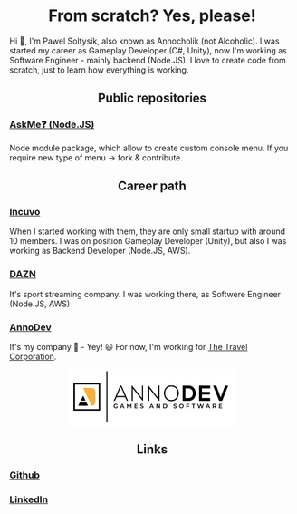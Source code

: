 <h1 align="center">From scratch? Yes, please!</h1>

Hi 👋, I'm Pawel Soltysik, also known as Annocholik (not Alcoholic). I was started my career as Gameplay Developer (C#, Unity), now I'm working as Software Engineer - mainly backend (Node.JS). I love to create code from scratch, just to learn how everything is working.

<h2 align="center">Public repositories</h2>

### [AskMe❓ (Node.JS)](https://github.com/annocholik/AskMe) 
Node module package, which allow to create custom console menu. If you require new type of menu -> fork & contribute.

<h2 align="center">Career path</h2>

### [Incuvo](https://incuvo.com/)
When I started working with them, they are only small startup with around 10 members. I was on position Gameplay Developer (Unity), but also I was working as Backend Developer (Node.JS, AWS).

### [DAZN](https://www.dazn.com/)
It's sport streaming company. I was working there, as Softwere Engineer (Node.JS, AWS)

### [AnnoDev](http://www.annodev.com)
It's my company 🏢 - Yey! 😃 For now, I'm working for [The Travel Corporation](https://ttc.com/).

<div align="center"><img src='./img/logo-2.jpg' align="center" width='300px' height='100px'></div>

<h2 align="center">Links</h2>

### [Github](https://github.com/annocholik)
### [LinkedIn](https://www.linkedin.com/in/pawe%C5%82-so%C5%82tysik-444528146/)